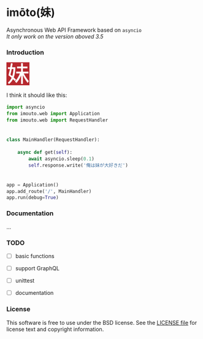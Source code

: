# imōto(妹)
Asynchronous Web API Framework based on `asyncio`  
*It only work on the version aboved 3.5*

### Introduction

<img src="https://github.com/Hanaasagi/imouto/blob/master/.resources/logo.png" width="60px" height="60px">

I think it should like this:

```Python
import asyncio
from imouto.web import Application
from imouto.web import RequestHandler


class MainHandler(RequestHandler):

    async def get(self):
        await asyncio.sleep(0.1)
        self.response.write('俺は妹が大好きだ')


app = Application()
app.add_route('/', MainHandler)
app.run(debug=True)
```


### Documentation

...

### TODO

- [ ] basic functions
- [ ] support GraphQL
- [ ] unittest
- [ ] documentation


### License

This software is free to use under the BSD license. See the [LICENSE file](https://github.com/Hanaasagi/imouto/blob/master/LICENSE) for license text and copyright information.
